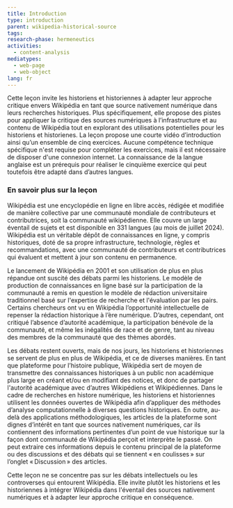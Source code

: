 ```yaml
---
title: Introduction
type: introduction
parent: wikipedia-historical-source
tags:
research-phase: hermeneutics
activities: 
  - content-analysis 
mediatypes:
  - web-page
  - web-object
lang: fr
---
```


Cette leçon invite les historiens et historiennes à adapter leur approche critique envers Wikipédia en tant que source nativement numérique dans leurs recherches historiques. Plus spécifiquement, elle propose des pistes pour appliquer la critique des sources numériques à l’infrastructure et au contenu de Wikipédia tout en explorant des utilisations potentielles pour les historiens et historienes. La leçon propose une courte vidéo d’introduction ainsi qu’un ensemble de cinq exercices. Aucune compétence technique spécifique n'est requise pour compléter les exercices, mais il est nécessaire de disposer d'une connexion internet. La connaissance de la langue anglaise est un prérequis pour réaliser le cinquième exercice qui peut toutefois être adapté dans d’autres langues.

<!-- more -->

### En savoir plus sur la leçon
<!-- section-contents -->

Wikipédia est une encyclopédie en ligne en libre accès, rédigée et modifiée de manière collective par une communauté mondiale de contributeurs et contributrices, soit la communauté wikipédienne. Elle couvre un large éventail de sujets et est disponible en 331 langues (au mois de juillet 2024). Wikipédia est un véritable dépôt de connaissances en ligne, y compris historiques, doté de sa propre infrastructure, technologie, règles et recommandations, avec une communauté de contributeurs et contributrices qui évaluent et mettent à jour son contenu en permanence.

Le lancement de Wikipédia en 2001 et son utilisation de plus en plus répandue ont suscité des débats parmi les historiens. Le modèle de production de connaissances en ligne basé sur la participation de la communauté a remis en question le modèle de rédaction universitaire traditionnel basé sur l'expertise de recherche et l'évaluation par les pairs. Certains chercheurs ont vu en Wikipédia l’opportunité intellectuelle de repenser la rédaction historique à l’ère numérique. D’autres, cependant, ont critiqué l’absence d’autorité académique, la participation bénévole de la communauté, et même les inégalités de race et de genre, tant au niveau des membres de la communauté que des thèmes abordés. 

Les débats restent ouverts, mais de nos jours, les historiens et historiennes se servent de plus en plus de Wikipédia, et ce de diverses manières. En tant que plateforme pour l’histoire publique, Wikipédia sert de moyen de transmettre des connaissances historiques à un public non académique plus large en créant et/ou en modifiant des notices, et donc de partager l'autorité académique avec d’autres Wikipédiens et Wikipédiennes. Dans le cadre de recherches en histore numérique, les historiens et historiennes utilisent les données ouvertes de Wikipédia afin d’appliquer des méthodes d’analyse computationnelle à diverses questions historiques. En outre, au-delà des applications méthodologiques, les articles de la plateforme sont dignes d’intérêt en tant que sources nativement numériques, car ils contiennent des informations pertinentes d’un point de vue historique sur la façon dont communauté de Wikipédia perçoit et interprète le passé. On peut extraire ces informations depuis le contenu principal de la plateforme ou des discussions et des débats qui se tiennent «&#x202F;en coulisses&#x202F;» sur l’onglet «&#x202F;Discussion&#x202F;» des articles.

Cette leçon ne se concentre pas sur les débats intellectuels ou les controverses qui entourent Wikipédia. Elle invite plutôt les historiens et les historiennes à intégrer Wikipédia dans l'éventail des sources nativement numériques et à adapter leur approche critique en conséquence.

